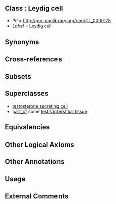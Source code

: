 
## Class : Leydig cell

 * *IRI* = http://purl.obolibrary.org/obo/CL_0000178
 * *Label* = Leydig cell

## Synonyms


## Cross-references


## Subsets


## Superclasses

 * [testosterone secreting cell](../../CL/77/CL_0000177.md)
 * [part_of](../../BFO/50/BFO_0000050.md) some [testis interstitial tissue](../../UBERON/12/UBERON_0005212.md)

## Equivalencies


## Other Logical Axioms


## Other Annotations


## Usage


## External Comments

